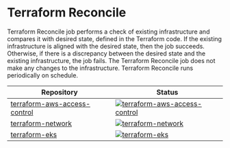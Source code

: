 # Terraform Reconcile

Terraform Reconcile job performs a check of existing infrastructure and compares it with desired state, defined in the Terraform code. If the existing infrastructure is aligned with the desired state, then the job succeeds. Otherwise, if there is a discrepancy between the desired state and the existing infrastructure, the job fails. The Terraform Reconcile job does not make any changes to the infrastructure. Terraform Reconcile runs periodically on schedule.

| Repository | Status |
|------------|--------|
| [terraform-aws-access-control](https://github.com/goodsystems/terraform-aws-access-control) | [![terraform-aws-access-control](https://github.com/goodsystems/terraform-aws-access-control/actions/workflows/terraform-aws-access-control.yml/badge.svg?event=schedule)](https://github.com/goodsystems/terraform-aws-access-control/actions/workflows/terraform-aws-access-control.yml) |
| [terraform-network](https://github.com/goodsystems/terraform-network) | [![terraform-network](https://github.com/goodsystems/terraform-network/actions/workflows/terraform-network.yml/badge.svg?event=schedule)](https://github.com/goodsystems/terraform-network/actions/workflows/terraform-network.yml) |
| [terraform-eks](https://github.com/goodsystems/terraform-eks) | [![terraform-eks](https://github.com/goodsystems/terraform-eks/actions/workflows/terraform-eks.yml/badge.svg?event=schedule)](https://github.com/goodsystems/terraform-eks/actions/workflows/terraform-eks.yml) |

